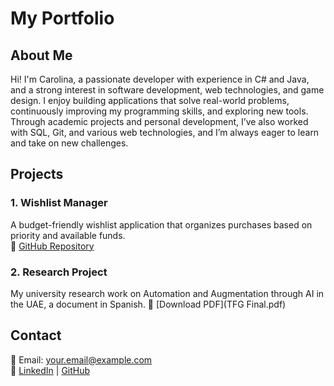 # My Portfolio

## About Me
Hi! I'm Carolina, a passionate developer with experience in C# and Java, and a strong interest in software development, web technologies, and game design. I enjoy building applications that solve real-world problems, continuously improving my programming skills, and exploring new tools. Through academic projects and personal development, I’ve also worked with SQL, Git, and various web technologies, and I’m always eager to learn and take on new challenges.

## Projects
### 1. Wishlist Manager  
A budget-friendly wishlist application that organizes purchases based on priority and available funds.  
🔗 [GitHub Repository](https://github.com/caarosanchez/Wishlist.git)

### 2. Research Project  
My university research work on Automation and Augmentation through AI in the UAE, a document in Spanish. 
📄 [Download PDF](TFG Final.pdf)

## Contact
📧 Email: your.email@example.com  
🔗 [LinkedIn](your-linkedin-url) | [GitHub](your-github-url)
